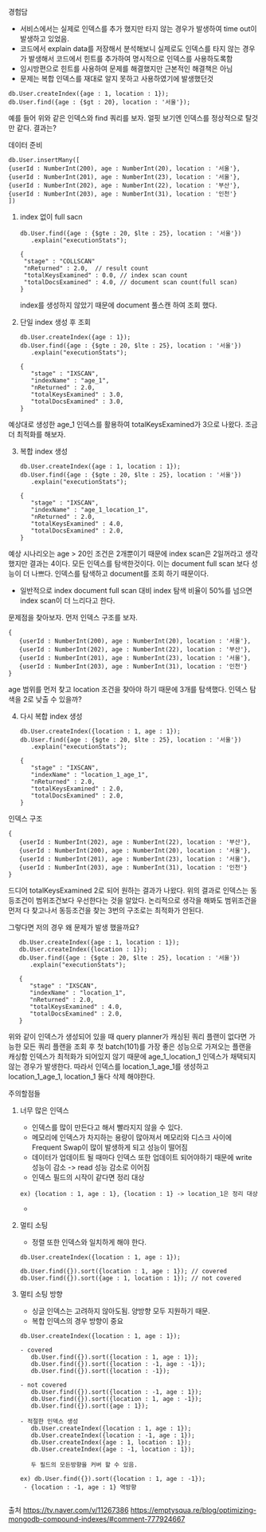 
경험담
   - 서비스에서는 실제로 인덱스를 추가 했지만 타지 않는 경우가 발생하여 time out이 발생하고 있었음.
   - 코드에서 explain data를 저장해서 분석해보니 실제로도 인덱스를 타지 않는 경우가 발생해서 코드에서 힌트를 추가하여 명시적으로 인덱스를 사용하도록함 
   - 임시방편으로 힌트를 사용하여 문제를 해결했지만 근본적인 해결책은 아님
   - 문제는 복합 인덱스를 재대로 알지 못하고 사용하였기에 발생했던것

   ```
   db.User.createIndex({age : 1, location : 1});
   db.User.find({age : {$gt : 20}, location : '서울'});
   ```

예를 들어 위와 같은 인덱스와 find 쿼리를 보자. 얼핏 보기엔 인덱스를 정상적으로 탈것만 같다.
결과는?

데이터 준비

   ```
   db.User.insertMany([
   {userId : NumberInt(200), age : NumberInt(20), location : '서울'},
   {userId : NumberInt(201), age : NumberInt(23), location : '서울'},
   {userId : NumberInt(202), age : NumberInt(22), location : '부산'},
   {userId : NumberInt(203), age : NumberInt(31), location : '인천'}
   ])
   ```

1. index 없이 full sacn

   ```
   db.User.find({age : {$gte : 20, $lte : 25}, location : '서울'})
      .explain("executionStats");
   
   {
    "stage" : "COLLSCAN"
    "nReturned" : 2.0,  // result count
    "totalKeysExamined" : 0.0, // index scan count
    "totalDocsExamined" : 4.0, // document scan count(full scan)
   }
    ```

   index를 생성하지 않았기 때문에 document 풀스캔 하여 조회 했다.

2. 단일 index 생성 후 조회

   ```
   db.User.createIndex({age : 1});
   db.User.find({age : {$gte : 20, $lte : 25}, location : '서울'})
      .explain("executionStats");
   
   {
      "stage" : "IXSCAN",
      "indexName" : "age_1",
      "nReturned" : 2.0,
      "totalKeysExamined" : 3.0,
      "totalDocsExamined" : 3.0,
   }
      ```

예상대로 생성한 age_1 인덱스를 활용하여 totalKeysExamined가 3으로 나왔다. 
조금 더 최적화를 해보자.

3. 복합 index 생성

   ```
   db.User.createIndex({age : 1, location : 1});
   db.User.find({age : {$gte : 20, $lte : 25}, location : '서울'})
      .explain("executionStats");

   {
      "stage" : "IXSCAN",
      "indexName" : "age_1_location_1",
      "nReturned" : 2.0,
      "totalKeysExamined" : 4.0,
      "totalDocsExamined" : 2.0,
   }
   ```

예상 시나리오는 age > 20인 조건은 2개뿐이기 때문에 index scan은 2일꺼라고 생각했지만 결과는 4이다. 
모든 인덱스를 탐색한것이다. 
이는 document full scan 보다 성능이 더 나쁘다. 인덱스를 탐색하고 document를 조회 하기 때문이다. 
 - 일반적으로 index document full scan 대비 index 탐색 비율이 50%를 넘으면 index scan이 더 느리다고 한다.

문제점을 찾아보자.
먼저 인덱스 구조를 보자.

   ```
   {
      {userId : NumberInt(200), age : NumberInt(20), location : '서울'},
      {userId : NumberInt(202), age : NumberInt(22), location : '부산'},
      {userId : NumberInt(201), age : NumberInt(23), location : '서울'},
      {userId : NumberInt(203), age : NumberInt(31), location : '인천'}
   }
   ```

age 범위를 먼저 찾고 location 조건을 찾아야 하기 때문에 3개를 탐색했다. 인덱스 탐색을 2로 낮출 수 있을까?


4. 다시 복합 index 생성

   ```
   db.User.createIndex({location : 1, age : 1});
   db.User.find({age : {$gte : 20, $lte : 25}, location : '서울'})
      .explain("executionStats");
   
   {
      "stage" : "IXSCAN",
      "indexName" : "location_1_age_1",
      "nReturned" : 2.0,
      "totalKeysExamined" : 2.0,
      "totalDocsExamined" : 2.0,
   }
   ```

인덱스 구조

   ```
   {
      {userId : NumberInt(202), age : NumberInt(22), location : '부산'},
      {userId : NumberInt(200), age : NumberInt(20), location : '서울'},
      {userId : NumberInt(201), age : NumberInt(23), location : '서울'},
      {userId : NumberInt(203), age : NumberInt(31), location : '인천'}
   }
   ```

   드디어 totalKeysExamined 2로 되어 원하는 결과가 나왔다. 
   위의 결과로 인덱스는 동등조건이 범위조건보다 우선한다는 것을 알았다. 
   논리적으로 생각을 해봐도 범위조건을 먼저 다 찾고나서 동등조건을 찾는 3번의 구조로는 최적화가 안된다.

그렇다면 저의 경우 왜 문제가 발생 했을까요?

```
   db.User.createIndex({age : 1, location : 1});
   db.User.createIndex({location : 1});
   db.User.find({age : {$gte : 20, $lte : 25}, location : '서울'})
      .explain("executionStats");

   {
      "stage" : "IXSCAN",
      "indexName" : "location_1",
      "nReturned" : 2.0,
      "totalKeysExamined" : 4.0,
      "totalDocsExamined" : 2.0,
   }
   ```

위와 같이 인덱스가 생성되어 있을 때 
query planner가 캐싱된 쿼리 플랜이 없다면 가능한 모든 쿼리 플랜을 조회 후 첫 batch(101)를 가장 좋은 성능으로 가져오는 플랜을 캐싱함
인덱스가 최적화가 되어있지 않기 때문에 age_1_location_1 인덱스가 채택되지 않는 경우가 발생한다.
따라서 인덱스를 location_1_age_1를 생성하고 location_1_age_1, location_1 둘다 삭제 해야한다.

주의할점들
1. 너무 많은 인덱스
   - 인덱스를 많이 만든다고 해서 빨라지지 않을 수 있다.
   - 메모리에 인덱스가 차지하는 용량이 많아져서 메모리와 디스크 사이에
     Frequent Swap이 많이 발생하게 되고 성능이 떨어짐
   - 데이터가 업데이트 될 때마다 인덱스 또한 업데이트 되어야하기 때문에 write 성능이 감소 -> read 성능 감소로 이어짐
   - 인덱스 필드의 시작이 같다면 정리 대상

   ```
   ex) {location : 1, age : 1}, {location : 1} -> location_1은 정리 대상
   ```
   - 

2. 멀티 소팅

   - 정렬 또한 인덱스와 일치하게 해야 한다.
   
   ```
   db.User.createIndex({location : 1, age : 1});
   
   db.User.find({}).sort({location : 1, age : 1}); // covered
   db.User.find({}).sort({age : 1, location : 1}); // not covered
   ```
   
2. 멀티 소팅 방향
   - 싱글 인덱스는 고려하지 않아도됨. 양방향 모두 지원하기 때문.
   - 복합 인덱스의 경우 방향이 중요

   ```
   db.User.createIndex({location : 1, age : 1});
   
   - covered
      db.User.find({}).sort({location : 1, age : 1});
      db.User.find({}).sort({location : -1, age : -1});
      db.User.find({}).sort({location : -1});
   
   - not covered
      db.User.find({}).sort({location : -1, age : 1});
      db.User.find({}).sort({location : 1, age : -1});
      db.User.find({}).sort({age : 1});
   
   - 적절한 인덱스 생성
      db.User.createIndex({location : 1, age : 1});
      db.User.createIndex({location : -1, age : 1});
      db.User.createIndex({age : 1, location : 1});
      db.User.createIndex({age : -1, location : 1});
   
      두 필드의 모든방향을 커버 할 수 있음.
   
   ex) db.User.find({}).sort({location : 1, age : -1});
    - {location : -1, age : 1} 역방향
   
   
   ```



출처
https://tv.naver.com/v/11267386
https://emptysqua.re/blog/optimizing-mongodb-compound-indexes/#comment-777924667